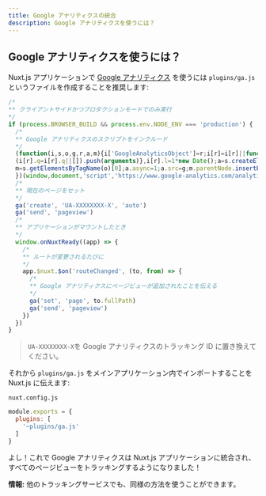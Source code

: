 ```yaml
---
title: Google アナリティクスの統合
description: Google アナリティクスを使うには？
---
```


<!-- title: Google Analytics Integration -->
<!-- description: How to use Google Analytics? -->

<!-- ## How to use Google Analytics? -->

## Google アナリティクスを使うには？

<!-- To use [Google Analytics](https://analytics.google.com/analytics/web/) with your nuxt.js application, we recommend to create a file `plugins/ga.js`: -->

Nuxt.js アプリケーションで [Google アナリティクス](https://analytics.google.com/analytics/web/) を使うには `plugins/ga.js` というファイルを作成することを推奨します:

<!-- ```js -->
<!-- /* -->
<!-- ** Only run on client-side and only in production mode -->
<!-- */ -->
<!-- if (process.BROWSER_BUILD && process.env.NODE_ENV === 'production') { -->
<!--   /* -->
<!--   ** Include Google Analytics Script -->
<!--   */ -->
<!--   (function(i,s,o,g,r,a,m){i['GoogleAnalyticsObject']=r;i[r]=i[r]||function(){ -->
<!--   (i[r].q=i[r].q||[]).push(arguments)},i[r].l=1*new Date();a=s.createElement(o), -->
<!--   m=s.getElementsByTagName(o)[0];a.async=1;a.src=g;m.parentNode.insertBefore(a,m) -->
<!--   })(window,document,'script','https://www.google-analytics.com/analytics.js','ga'); -->
<!--   /* -->
<!--   ** Set the current page -->
<!--   */ -->
<!--   ga('create', 'UA-XXXXXXXX-X', 'auto') -->
<!--   ga('send', 'pageview') -->
<!--   /* -->
<!--   ** When the app is mounted -->
<!--   */ -->
<!--   window.onNuxtReady((app) => { -->
<!--     /* -->
<!--     ** Every time the route changes -->
<!--     */ -->
<!--     app.$nuxt.$on('routeChanged', (to, from) => { -->
<!--       /* -->
<!--       ** We tell Google Analytic to add a page view -->
<!--       */ -->
<!--       ga('set', 'page', to.fullPath) -->
<!--       ga('send', 'pageview') -->
<!--     }) -->
<!--   }) -->
<!-- } -->
<!-- ``` -->

```js
/*
** クライアントサイドかつプロダクションモードでのみ実行
*/
if (process.BROWSER_BUILD && process.env.NODE_ENV === 'production') {
  /*
  ** Google アナリティクスのスクリプトをインクルード
  */
  (function(i,s,o,g,r,a,m){i['GoogleAnalyticsObject']=r;i[r]=i[r]||function(){
  (i[r].q=i[r].q||[]).push(arguments)},i[r].l=1*new Date();a=s.createElement(o),
  m=s.getElementsByTagName(o)[0];a.async=1;a.src=g;m.parentNode.insertBefore(a,m)
  })(window,document,'script','https://www.google-analytics.com/analytics.js','ga');
  /*
  ** 現在のページをセット
  */
  ga('create', 'UA-XXXXXXXX-X', 'auto')
  ga('send', 'pageview')
  /*
  ** アプリケーションがマウントしたとき
  */
  window.onNuxtReady((app) => {
    /*
    ** ルートが変更されるたびに
    */
    app.$nuxt.$on('routeChanged', (to, from) => {
      /*
      ** Google アナリティクスにページビューが追加されたことを伝える
      */
      ga('set', 'page', to.fullPath)
      ga('send', 'pageview')
    })
  })
}
```

<!-- \> Replace `UA-XXXXXXXX-X` by your Google Analytics tracking ID. -->

> `UA-XXXXXXXX-X`を Google アナリティクスのトラッキング ID に置き換えてください。

<!-- Then, we tell nuxt.js to import it in our main application: -->

それから `plugins/ga.js` をメインアプリケーション内でインポートすることを Nuxt.js に伝えます:

`nuxt.config.js`

```js
module.exports = {
  plugins: [
    '~plugins/ga.js'
  ]
}
```

<!-- Voilà, Google Analytics is integrated into your nuxt.js application and will track every page view! -->

よし！これで Google アナリティクスは Nuxt.js アプリケーションに統合され、すべてのページビューをトラッキングするようになりました！

<!-- <p class="Alert Alert--nuxt-green"><b>INFO:</b> you can use this method for any other tracking service.</p> -->

<p class="Alert Alert--nuxt-green"><b>情報:</b> 他のトラッキングサービスでも、同様の方法を使うことができます。</p>
